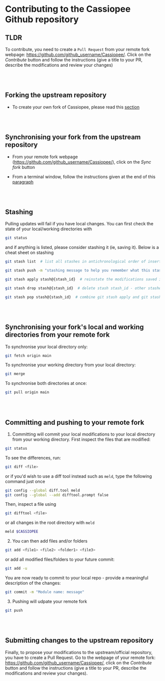# Contributing to the Cassiopee Github repository

## TLDR

To contribute, you need to create a `Pull Request` from your remote fork webpage: https://github.com/github_username/Cassiopee/. Click on the _Contribute_ button and follow the instructions (give a title to your PR, describe the modifications and review your changes)

<br> </br>


## Forking the upstream repository

- To create your own fork of Cassiopee, please read this [section](https://github.com/onera/Cassiopee/blob/main/docs/developers/Git/cloning-cassiopee.md#clone-or-fork-cassiopee)  

<br> </br>

## Synchronising your fork from the upstream repository

- From your remote fork webpage (https://github.com/github_username/Cassiopee/), click on the _Sync fork_ button

- From a terminal window, follow the instructions given at the end of this [paragraph](https://github.com/onera/Cassiopee/blob/main/docs/developers/Git/cloning-cassiopee.md#clone-or-fork-cassiopee)

<br> </br>

## Stashing

Pulling updates will fail if you have local changes. You can first check the state of your local/working directories with

```sh
git status
```

and if anything is listed, please consider stashing it (ie, saving it). Below is a cheat sheet on stashing

```sh
git stash list  # list all stashes in antichronological order of insertion in the stashing stack

git stash push -m "stashing message to help you remember what this stash is about"  # save your local changes in your local stashing stack

git stash apply stash@{stash_id}  # reinstate the modifications saved in `stash_id` in your working directory. stash_id 0 is the most recent.

git stash drop stash@{stash_id}  # delete stash stash_id - other stashes may be reindexed

git stash pop stash@{stash_id}  # combine git stash apply and git stash drop in one command
```

<br> </br>

## Synchronising your fork's local and working directories from your remote fork

To synchronise your local directory only:
```sh
git fetch origin main
```

To synchronise your working directory from your local directory:
```sh
git merge
```

To synchronise both directories at once:
```sh
git pull origin main
```

<br> </br>

## Committing and pushing to your remote fork

1. Committing will commit your local modifications to your local directory from your working directory. 
First inspect the files that are modified:
```sh
git status
```

To see the differences, run:
```sh
git diff <file>
```

or if you'd wish to use a diff tool instead such as `meld`, type the following command just once

```sh
git config --global diff.tool meld
git config --global --add difftool.prompt false
```

Then, inspect a file using
```sh
git difftool <file>
```

or all changes in the root directory with `meld`
```sh
meld $CASSIOPEE
```

2. You can then add files and/or folders
```sh
git add <file1> <file2> <folder1> <file3>
```

or add all modified files/folders to your future commit:
```sh
git add -u
```

You are now ready to commit to your local repo - provide a meaningful description of the changes:
```sh
git commit -m "Module name: message"
```

3. Pushing will udpate your remote fork  
```sh
git push
```

<br> </br>

## Submitting changes to the upstream repository

Finally, to propose your modifications to the upstream/official repository, you have to 
create a Pull Request. Go to the webpage of your remote fork: https://github.com/github_username/Cassiopee/, click on the _Contribute_ button and follow the instructions (give a title to your PR, describe the modifications and review your changes).
